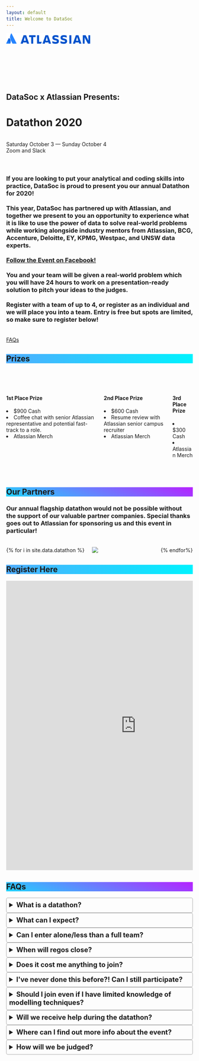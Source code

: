 ```yaml
---
layout: default
title: Welcome to DataSoc
---
```


<style>
details {
    border: 1px solid #aaa;
    border-radius: 4px;
    padding: .5em .5em 0;
}

summary {
    font-size: 130%;
    font-weight: bold;
    margin: -.5em -.5em 0;
    padding: .5em;
}

details[open] {
    padding: .5em;
}

details[open] summary {
    border-bottom: 1px solid #aaa;
    margin-bottom: .5em;
}
</style>

<div class="pageloader"></div>
<div class="infraloader is-active"></div>        
<!-- Hero and Navbar -->
<div class="hero is-bold is-medium" style="background-image: url('/assets/images/datathon/background.png'); background-position: center; background-attachment: fixed; background-size: cover">
    <div class="hero-body">
        <div class="container" style="height:130px">
            <div class="has-text-centered">
                <a><img src="/assets/images/datathon/atlassian.png"
                    style="max-width:45%"></a>
            </div>
        </div>
        <div class="container">
            <div class="column has-text-centered is-hero-title">
                <h2 class="subtitle is-4 has-text-white">DataSoc x Atlassian Presents:</h2>
                <h1 class="title is-1 is-bigger has-text-white">Datathon 2020</h1> 
            </div>
            <p class="subtitle has-text-white has-text-centered">
                Saturday October 3 &mdash; Sunday October 4
                <br>
                Zoom and Slack
            </p>
        </div>
    </div>
</div>


<div class="hero-body">
    <div class="container">
        <div class="columns is-centered">
            <div class="column is-three-quarters has-text-centered">
                <h3 class="subtitle is-4">
                    <br>
                    If you are looking to put your analytical and coding skills into practice, DataSoc is proud to present you our annual Datathon for 2020!
                    <br><br>This year, DataSoc has partnered up with Atlassian, and together we present to you an opportunity to experience what it is like to use the power of data to solve real-world problems while working alongside industry mentors from Atlassian, BCG, Accenture, Deloitte, EY, KPMG, Westpac, and UNSW data experts. 
                    <br><br>
                    <a class="button is-rounded is-medium is-outlined is-info is-bold" target="_blank" href="https://www.facebook.com/events/2691426797791998/?active_tab=discussion">Follow the Event on Facebook!</a>
                    <br><br>
                    You and your team will be given a real-world problem which you will have 24 hours to work on a presentation-ready solution to pitch your ideas to the judges.
                    <br><br>
                    Register with a team of up to 4, or register as an individual and we will place you into a team. Entry is free but spots are limited, so make sure to register below!
                    <br><br>
                </h3>
                <div class="columns">
                <div class="column">
                <a class="button is-rounded is-large is-info is-outlined is-bold" href="#faq">FAQs</a>
                </div>
                </div>
            </div> 
        </div>
    </div>
</div>


<section class="hero is-primary">
  <div class="hero-body" style="background-image: linear-gradient(to right, #4facfe 0%, #00f2fe 100%);">
    <div class="container">
        <div class="level-item">
            <h1 class="title">
                Prizes 
            </h1>
        </div>
    </div>
  </div>
</section>

<br><br>

<section class="container">
    <div class="columns features">
        <div class="column is-4">
            <div class="card is-shady ">
                <div class="card-content">
                    <div class="content">
                        <h4 class="has-text-centered">1st Place Prize </h4>
                        <li>$900 Cash</li>
                        <li>Coffee chat with senior Atlassian representative and potential fast-track to a role.</li>
                        <li>Atlassian Merch</li>
                    </div>
                </div>
            </div>
        </div>
        <div class="column is-4">
            <div class="card is-shady">
                <div class="card-content">
                    <div class="content">
                        <h4 class="has-text-centered">2nd Place Prize</h4>
                        <li>$600 Cash</li>
                        <li>Resume review with Atlassian senior campus recruiter </li>
                        <li>Atlassian Merch</li>
                    </div>
                </div>
            </div>
        </div>
        <div class="column is-4">
            <div class="card is-shady">
                <div class="card-content">
                    <div class="content">
                        <h4 class="has-text-centered"> 3rd Place Prize </h4>
                        <li>$300 Cash</li>
                        <li>Atlassian Merch</li>
                    </div>
                </div>
            </div>
        </div>
    </div>
</section>

<br><br>

<section class="hero is-primary">
  <div class="hero-body" style=" background-color: #21D4FD;
background-image: linear-gradient(19deg, #21D4FD 0%, #B721FF 100%);">
    <div class="container">
        <div class="level-item">
            <h1 class="title">
                Our Partners
            </h1>
        </div>
    </div>
  </div>
</section>

<div class="hero-body">
    <div class="container">
    <h3 class="subtitle is-4 has-text-centered">Our annual flagship datathon would not be possible without the support of our valuable partner companies. Special thanks goes out to Atlassian for sponsoring us and this event in particular!</h3><br>
    </div>
    <div class="section">
        <div class="container">
            <div class="columns is-vcentered">
                {% for i in site.data.datathon %}
                <div class="column">
                    <div class="sponsor_icon">
                        <a target="_blank" href="{{ i.link }}">
                            <img src="{{ i.icon }}">
                        </a>
                    </div>
                </div>
                {% endfor%}
            </div>
        </div>
    </div>
</div>

<section class="hero is-primary"  id="register">
  <div class="hero-body" style="background-image: linear-gradient(to right, #4facfe 0%, #00f2fe 100%);">
    <div class="container">
        <div class="level-item">
            <a id="register">
                <h1 class="title">
                    Register Here
                </h1>
            </a>
        </div>
    </div>
  </div>
</section>

<section>
<div class="container">
    <div class="columns is-centered">
        <div class="column is-three-quarters has-text-centered">
                <iframe src="https://docs.google.com/forms/d/e/1FAIpQLSesHqAO5sf5tOnTXnKjGKLG7GxCSlGtoNDRu0X30l63n2PuMA/viewform?embedded=true" width="700" height="780" frameborder="0" marginheight="0" marginwidth="0">Loading…</iframe>
        </div>
    </div>
</div>
</section>


    

<section class="hero is-primary" id="faq">
  <div class="hero-body" style=" background-color: #21D4FD;
background-image: linear-gradient(19deg, #21D4FD 0%, #B721FF 100%);">
    <div class="container">
        <div class="level-item">
            <h1 class="title">
                FAQs
            </h1>
        </div>
    </div>
  </div>
</section>

<div class="hero-body">
    <div class="container">
        <div class="columns is-vcentered">
            <div class="column is-three-fifths is-offset-one-fifth">
                    <details>
                    <summary>
                        What is a datathon?
                    </summary>     
                        <p>
                        In a traditional datathon, competitors are to create a predictive model given a dataset and limited time spanning up to 24 hours. We will be providing a collection of datasets which should be used as part of your solution. You will also have the freedom to use any other data if you'd like to look around.
                        <br><br>
                        As for this year however, we have decided to structure our datathon as more of a case competition, with heavier weighting on evidence and reasoning behind the models alongside predictive accuracy.
                        </p>
                    </details>
                    <details>
                    <summary>
                        What can I expect?
                    </summary>     
                        <p>
                        To have fun and learn heaps!
                        </p>
                    </details>
                    <details>
                    <summary>
                        Can I enter alone/less than a full team?
                    </summary>     
                        <p>
                        Teams are up to 4 people - you can register with a pre-made team of up to 4, or register as an individual and be placed into a team.
                        </p>
                    </details>
                    <details>
                    <summary>
                        When will regos close?
                    </summary>     
                        <p>
                        Registrations close when we reach capacity, or at latest by Friday 27th September
                        </p>
                    </details>
                    <details>
                    <summary>
                        Does it cost me anything to join?
                    </summary>     
                        <p>
                        Absolutely not - this Datathon is completely free for students! In fact, DataSoc is committed to free opportunities and events for students interested in data analytics and machine learning!
                        </p>
                    </details>
                    <details>
                    <summary>
                        I've never done this before?! Can I still participate?
                    </summary>     
                        <p>
                        We’ve got your back!
                        To fully equip you with all the essential skills to success, we will provide you with all the support and guidance you will need. We will be holding a series of workshops and mentoring sessions on the day of Datathon and of course, there will also be 20+ industry mentors to provide you with one-on-one guidance!
                        </p>
                    </details>
                    <details>
                    <summary>
                        Should I join even if I have limited knowledge of modelling techniques?
                    </summary>     
                        <p>
                        YES! The question is designed to be accessible to entrants of all skill levels and technical backgrounds.
                        </p>
                    </details>
                    <details>
                    <summary>
                        Will we receive help during the datathon?
                    </summary>     
                        <p>
                        YES! We have lined up workshops and industry mentors to help guide you through even if you have 0 experience.
                        </p>
                    </details>
                    <details>
                    <summary>
                       Where can I find out more info about the event?
                    </summary>     
                        <p>
                        For regular updates, make sure to click "Going" on the <a href="https://www.facebook.com/events/2691426797791998">Facebook Event</a> and follow us on our socials!
                        </p>
                    </details>
                    <details>
                    <summary>
                        How will we be judged?
                    </summary>     
                        <ul>
                            <li>Appropriateness of solution for the given problem statement.</li>
                            <li>Rigour of data collection, analysis, and interpretation.</li>
                            <li>Value and impact of solution.</li>
                            <li>Feasibility and suitability of solution.</li>
                            <li>Creativity.</li>
                            <li>Clarity and quality of presentation.</li>
                        </ul>
                    </details>
            </div>
        </div>
    </div>
</div>
